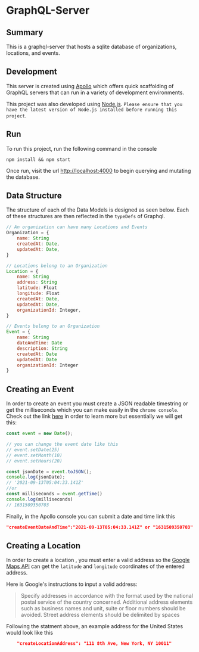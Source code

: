 # GraphQL-Server

## Summary
This is a graphql-server that hosts a sqlite database of organizations, locations, and events. 


## Development
This server is created using [Apollo](https://www.apollographql.com/) which offers quick scaffolding of GraphQL servers that can run in a variety of development environments.

This project was also developed using [Node.js](https://nodejs.org/en/). `Please ensure that you have the latest
version of Node.js installed before running this project`.

## Run
To run this project, run the following command in the console
```console
npm install && npm start
```

Once run, visit the url [http://localhost:4000](http://localhost:4000) to begin querying and mutating the database.

## Data Structure
The structure of each of the Data Models is designed as seen below. Each of these structures are then reflected in the `typeDefs` of Graphql.
```js
// An organization can have many Locations and Events
Organization = {
    name: String
    createdAt: Date,
    updatedAt: Date,
}

// Locations belong to an Organization
Location = {
    name: String
    address: String
    latitude: Float
    longitude: Float
    createdAt: Date,
    updatedAt: Date,
    organizationId: Integer,
}

// Events belong to an Organization
Event = {
    name: String
    dateAndTime: Date
    description: String
    createdAt: Date
    updatedAt: Date
    organizationId: Integer
}
```

## Creating an Event
In order to create an event you must create a JSON readable timestring or get the milliseconds which you can make easily in the `chrome console`. Check out the link [here](https://developer.mozilla.org/en-US/docs/Web/JavaScript/Reference/Global_Objects/Date/toJSON) in order to learn more but essentially we will get this:
```js
const event = new Date();

// you can change the event date like this
// event.setDate(25)
// event.setMonth(10)
// event.setHours(20)

const jsonDate = event.toJSON();
console.log(jsonDate);
// '2021-09-13T05:04:33.141Z'
//or
const milliseconds = event.getTime()
console.log(milliseconds)
// 1631509350703
```

Finally, in the Apollo console you can submit a date and time link this
```json
"createEventDateAndTime":"2021-09-13T05:04:33.141Z" or "1631509350703"
```



## Creating a Location
In order to create a location , you must enter a valid address so the [Google Maps API](https://developers.google.com/maps/documentation/geocoding/overview) can get the `latitude` and `longitude` coordinates of the entered address.

Here is Google's instructions to input a valid address:

>Specify addresses in accordance with the format used by the national postal service of the country concerned.
Additional address elements such as business names and unit, suite or floor numbers should be avoided. 
Street address elements should be delimited by spaces


Following the statment above, an example address for the United States would look like this
```json
    "createLocationAddress": "111 8th Ave, New York, NY 10011" 
```